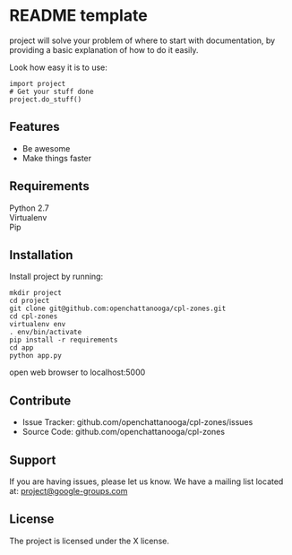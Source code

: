 README template
========




project will solve your problem of where to start with documentation,
by providing a basic explanation of how to do it easily.

Look how easy it is to use:

    import project
    # Get your stuff done
    project.do_stuff()

Features
--------

- Be awesome
- Make things faster

Requirements
------------
Python 2.7    
Virtualenv    
Pip    

Installation
------------

Install project by running:

    mkdir project
    cd project
    git clone git@github.com:openchattanooga/cpl-zones.git
    cd cpl-zones
    virtualenv env
    . env/bin/activate
    pip install -r requirements
    cd app
    python app.py

open web browser to localhost:5000


Contribute
----------

- Issue Tracker: github.com/openchattanooga/cpl-zones/issues
- Source Code: github.com/openchattanooga/cpl-zones

Support
-------

If you are having issues, please let us know.
We have a mailing list located at: project@google-groups.com

License
-------

The project is licensed under the X license.
